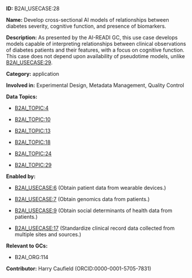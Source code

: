 **ID:** B2AI_USECASE:28

**Name:** Develop cross-sectional AI models of relationships between diabetes severity, cognitive function, and presence of biomarkers.

**Description:** As presented by the AI-READI GC, this use case develops models capable of interpreting relationships between clinical observations of diabetes patients and their features, with a focus on cognitive function. This case does not depend upon availability of pseudotime models, unlike [B2AI_USECASE:29](../usecases/develop-predictive-models-of-insulin-dependence-and-salutogenesis.markdown).

**Category:** application

**Involved in:** Experimental Design, Metadata Management, Quality Control

**Data Topics:**

- [B2AI_TOPIC:4](../topics/ClinicalObservations.markdown)

- [B2AI_TOPIC:10](../topics/EKG.markdown)

- [B2AI_TOPIC:13](../topics/Genome.markdown)

- [B2AI_TOPIC:18](../topics/mHealth.markdown)

- [B2AI_TOPIC:24](../topics/OphthalmicImaging.markdown)

- [B2AI_TOPIC:29](../topics/SDoH.markdown)

**Enabled by:**

- [B2AI_USECASE:6](../usecases/obtain-patient-data-from-wearable-devices.markdown) (Obtain patient data from wearable devices.)

- [B2AI_USECASE:7](../usecases/obtain-genomics-data-from-patients.markdown) (Obtain genomics data from patients.)

- [B2AI_USECASE:9](../usecases/obtain-social-determinants-of-health-data-from-patients.markdown) (Obtain social determinants of health data from patients.)

- [B2AI_USECASE:17](../usecases/standardize-clinical-record-data-collected-from-multiple-sites-and-sources.markdown) (Standardize clinical record data collected from multiple sites and sources.)

**Relevant to GCs:**

- B2AI_ORG:114

**Contributor:** Harry Caufield
 (ORCID:0000-0001-5705-7831)

